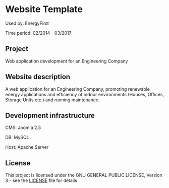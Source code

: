 # Website Template

Used by: EnergyFirst

Time period: 02/2014 - 03/2017

## Project

Web application development for an Engineering Company

## Website description

A web application for an Engineering Company, promoting renewable energy applications and efficiency of indoor environments (Houses, Offices, Storage Units etc.) and running maintenance. 

## Development infrastructure

CMS: Joomla 2.5

DB: MySQL

Host: Apache Server

## License

This project is licensed under the GNU GENERAL PUBLIC LICENSE, Version 3 - see the [LICENSE](LICENSE) file for details

